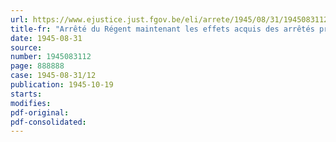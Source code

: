 ```yaml
---
url: https://www.ejustice.just.fgov.be/eli/arrete/1945/08/31/1945083112/justel
title-fr: "Arrêté du Régent maintenant les effets acquis des arrêtés pris, pendant l'occupation ennemie, en conformité de la législation en vigueur au 16 mai 1940 en matière d'expropriation d'immeubles pour cause d'utilité publique"
date: 1945-08-31
source:
number: 1945083112
page: 888888
case: 1945-08-31/12
publication: 1945-10-19
starts:
modifies:
pdf-original:
pdf-consolidated:
---
```


